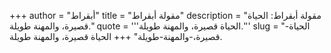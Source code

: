 +++
author = "أبقراط"
title = "مقولة أبقراط"
description = "مقولة أبقراط: الحياة قصيرة، والمهنة طويلة."
quote = '''الحياة قصيرة، والمهنة طويلة.'''
slug = "الحياة-قصيرة،-والمهنة-طويلة"
+++
الحياة قصيرة، والمهنة طويلة.
